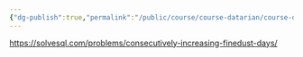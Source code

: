 ```yaml
---
{"dg-publish":true,"permalink":"/public/course/course-datarian/course-datarian/5/","created":"2025-08-26T16:50:57.669+09:00","updated":"2025-08-29T16:08:45.967+09:00"}
---
```




https://solvesql.com/problems/consecutively-increasing-finedust-days/